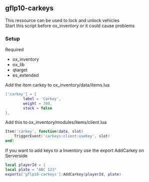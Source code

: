 ## gflp10-carkeys

This ressource can be used to lock and unlock vehicles <br>
Start this script before ox_inventory or it could cause problems


### Setup
Required 
- ox_inventory
- ox_lib
- qtarget
- es_extended

Add the item carkey to ox_inventory/data/items.lua
```lua
['carkey'] = {
		label = 'Carkey',
		weight = 300,
		stack = false
},
```

Add this to ox_inventory/modules/items/client.lua
```lua
Item('carkey', function(data, slot)
	TriggerEvent('carkeys:client:useKey', slot)
end)
```
 
If you want to add keys to a Inventory use the export AddCarkey on Serverside
```lua
local playerId = 1
local plate = "ABC 123"
exports['gflp10-carkeys']:AddCarkey(playerId, plate)
```
